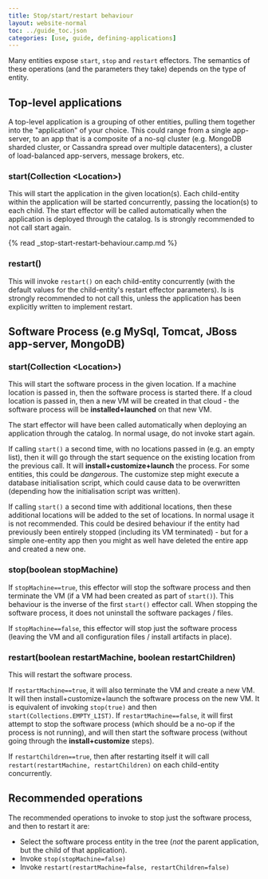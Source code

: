 ```yaml
---
title: Stop/start/restart behaviour
layout: website-normal
toc: ../guide_toc.json
categories: [use, guide, defining-applications]
---
```


Many entities expose `start`, `stop` and `restart` effectors. The semantics of these operations (and the parameters they take) depends on the type of entity.

## Top-level applications
A top-level application is a grouping of other entities, pulling them together into the "application" of your choice. This could range from a single app-server, to an app that is a composite of a no-sql cluster (e.g. MongoDB sharded cluster, or Cassandra spread over multiple datacenters), a cluster of load-balanced app-servers, message brokers, etc.

### start(Collection &lt;Location&gt;)
This will start the application in the given location(s). Each child-entity within the application will be started concurrently, passing the location(s) to each child.
The start effector will be called automatically when the application is deployed through the catalog.
Is is strongly recommended to not call start again.

{% read _stop-start-restart-behaviour.camp.md %}

### restart()
This will invoke `restart()` on each child-entity concurrently (with the default values for the child-entity's restart effector parameters).
Is is strongly recommended to not call this, unless the application has been explicitly written to implement restart.

## Software Process (e.g MySql, Tomcat, JBoss app-server, MongoDB)

### start(Collection &lt;Location&gt;)
This will start the software process in the given location.
If a machine location is passed in, then the software process is started there.
If a cloud location is passed in, then a new VM will be created in that cloud - the software process will be **installed+launched** on that new VM.

The start effector will have been called automatically when deploying an application through the catalog.
In normal usage, do not invoke start again.

If calling `start()` a second time, with no locations passed in (e.g. an empty list), then it will go through the start sequence on the existing location from the previous call.
It will **install+customize+launch** the process.
For some entities, this could be *dangerous*. The customize step might execute a database initialisation script, which could cause data to be overwritten (depending how the initialisation script was written).

If calling `start()` a second time with additional locations, then these additional locations will be added to the set of locations.
In normal usage it is not recommended.
This could be desired behaviour if the entity had previously been entirely stopped (including its VM terminated) - but for a simple one-entity app then you might as well have deleted the entire app and created a new one.


### stop(boolean stopMachine)
If `stopMachine==true`, this effector will stop the software process and then terminate the VM (if a VM had been created as part of `start()`). This behaviour is the inverse of the first `start()` effector call.
When stopping the software process, it does not uninstall the software packages / files.

If `stopMachine==false`, this effector will stop just the software process (leaving the VM and all configuration files / install artifacts in place).

### restart(boolean restartMachine, boolean restartChildren)
This will restart the software process.

If `restartMachine==true`, it will also terminate the VM and create a new VM. It will then install+customize+launch the software process on the new VM. It is equivalent of invoking `stop(true)` and then `start(Collections.EMPTY_LIST)`.
If `restartMachine==false`, it will first attempt to stop the software process (which should be a no-op if the process is not running), and will then start the software process (without going through the **install+customize** steps).

If `restartChildren==true`, then after restarting itself it will call `restart(restartMachine, restartChildren)` on each child-entity concurrently.

## Recommended operations

The recommended operations to invoke to stop just the software process, and then to restart it are:

* Select the software process entity in the tree (*not* the parent application, but the child of that application).
* Invoke `stop(stopMachine=false)`
* Invoke `restart(restartMachine=false, restartChildren=false)`